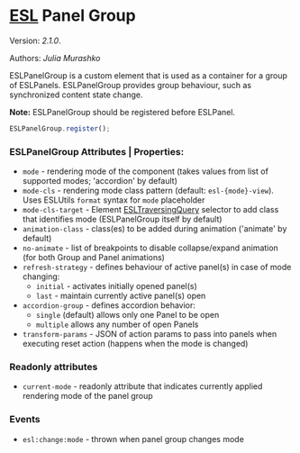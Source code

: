 # [ESL](../../../) Panel Group

Version: *2.1.0*.  

Authors: *Julia Murashko*

<a name="intro"></a>

ESLPanelGroup is a custom element that is used as a container for a group of ESLPanels.
ESLPanelGroup provides group behaviour, such as synchronized content state change.

**Note:** ESLPanelGroup should be registered before ESLPanel.

```js
ESLPanelGroup.register();
```

### ESLPanelGroup Attributes | Properties:
 
- `mode` - rendering mode of the component (takes values from list of supported modes; 'accordion' by default)
- `mode-cls` - rendering mode class pattern (default: `esl-{mode}-view`). Uses ESLUtils `format` syntax for `mode` placeholder
- `mode-cls-target` - Element [ESLTraversingQuery](../esl-traversing-query/README.md)  selector to add class that identifies mode (ESLPanelGroup itself by default)
- `animation-class` - class(es) to be added during animation ('animate' by default)
- `no-animate` - list of breakpoints to disable collapse/expand animation (for both Group and Panel animations)
- `refresh-strategy` - defines behaviour of active panel(s) in case of mode changing:
  * `initial` - activates initially opened panel(s)
  * `last` - maintain currently active panel(s) open
- `accordion-group` - defines accordion behavior: 
  * `single` (default) allows only one Panel to be open
  * `multiple` allows any number of open Panels
- `transform-params` - JSON of action params to pass into panels when executing reset action (happens when the mode is changed)

### Readonly attributes

- `current-mode` - readonly attribute that indicates currently applied rendering mode of the panel group 

### Events

- `esl:change:mode` - thrown when panel group changes mode
